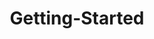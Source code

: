 ---
layout: post
title: Getting-Started
description: getting started
platform: aspnet-core
control: Maps
documentation: ug
---
